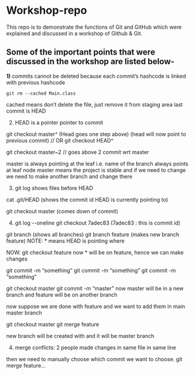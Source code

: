 ﻿# Workshop-repo
This repo is to demonstrate the functions of Git and GitHub which were explained and discussed in a workshop of Github & Git.


## Some of the important points that were discussed in the workshop are listed below-   

<b>1)</b> commits cannot be deleted because each commit’s hashcode is linked with previous hashcode

`git rm --cached Main.class`

cached means don’t delete the file, just remove it from staging area
last commit is HEAD

2) HEAD is a pointer pointer to commit

git checkout master^ (Head goes one step above)	(head will now point to previous commit)
// OR 
git checkout HEAD^ 

git checkout master~2		// goes above 2 commit wrt master

master is always pointing at the leaf i.e. name of the branch always points at leaf node
master means the project is stable and if we need to change we need to make another branch and change there

3) git log shows files before HEAD

cat .git/HEAD (shows the commit id HEAD is currently pointing to)

git checkout master (comes down of commit)

4) git log --oneline
git checkout 7adec83 (7adec83 : this is commit id)

git branch (shows all branches)
git branch feature (makes new branch feature) 
NOTE: * means HEAD is pointing where

NOW: 
git checkout feature
now * will be on feature, hence we can make changes

git commit -m “something”
git commit -m “something”
git commit -m “something”

git checkout master
git commit -m “master”
now master will be in a new branch and feature will be on another branch

now suppose we are done with feature and we want to add them in main master branch

git checkout master
git merge feature

new branch will be created with and it will be master branch

4) merge conflicts: 2 people made changes in same file in same line

then we need to manually choose which commit we want to choose. 
git merge feature...
